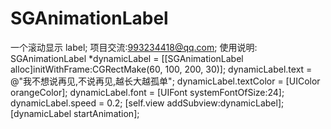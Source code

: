 # SGAnimationLabel
一个滚动显示 label;
项目交流:993234418@qq.com;
使用说明:
    SGAnimationLabel *dynamicLabel = [[SGAnimationLabel alloc]initWithFrame:CGRectMake(60, 100, 200, 30)];
    dynamicLabel.text = @"我不想说再见,不说再见,越长大越孤单";
    dynamicLabel.textColor = [UIColor orangeColor];
    dynamicLabel.font = [UIFont systemFontOfSize:24];
    dynamicLabel.speed = 0.2;
    [self.view addSubview:dynamicLabel];
    [dynamicLabel startAnimation];












